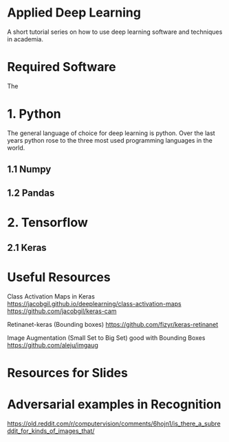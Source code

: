 # Applied Deep Learning
A short tutorial series on how to use deep learning software and techniques in academia.

# Required Software
The 

# 1. Python
The general language of choice for deep learning is python. Over the last years python rose to the three most used programming languages in the world. 

## 1.1 Numpy

## 1.2 Pandas


# 2. Tensorflow

## 2.1 Keras


# Useful Resources

Class Activation Maps in Keras
https://jacobgil.github.io/deeplearning/class-activation-maps
https://github.com/jacobgil/keras-cam

Retinanet-keras (Bounding boxes)
https://github.com/fizyr/keras-retinanet

Image Augmentation (Small Set to Big Set) good with Bounding Boxes
https://github.com/aleju/imgaug


# Resources for Slides

# Adversarial examples in Recognition
https://old.reddit.com/r/computervision/comments/6hojn1/is_there_a_subreddit_for_kinds_of_images_that/
